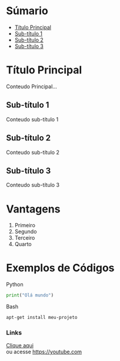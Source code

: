 # Súmario
- [Título Principal](#titulo-principal)
- [Sub-título 1](#subtitulo-1)
- [Sub-título 2](#subtitulo-2)
- [Sub-título 3](#subtitulo-3)

# Título Principal 
Conteudo Principal...

## Sub-título 1
Conteudo sub-título 1

## Sub-título 2
Conteudo sub-título 2

## Sub-título 3
Conteudo sub-título 3

# Vantagens

1. Primeiro
2. Segundo
3. Terceiro
4. Quarto

# Exemplos de Códigos
Python
```python
print("Olá mundo")
```
Bash
```bash
apt-get install meu-projeto
```
### Links
[Clique aqui](https://youtube.com)
<br>
ou acesse https://youtube.com

